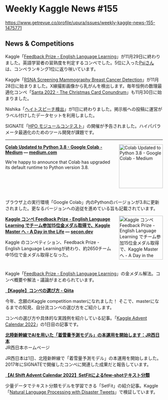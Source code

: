 # Weekly Kaggle News #155
https://www.getrevue.co/profile/upura/issues/weekly-kaggle-news-155-1475771
<h3><h2>News &amp; Competitions</h2><p>Kaggle「<a href="https://www.kaggle.com/competitions/feedback-prize-english-language-learning" target="_blank">Feedback Prize - English Language Learning</a>」が11月29日に終わりました。英語学習者の習熟度を判定するコンペでした。5位に入った<a href="https://www.kaggle.com/philippsinger" target="_blank">Psiさん</a>は、コンペランキング1位に返り咲いています。</p><p>Kaggle「<a href="https://www.kaggle.com/competitions/rsna-breast-cancer-detection" target="_blank">RSNA Screening Mammography Breast Cancer Detection</a>」が11月28日に始まりました。X線撮影画像から乳がんを検出します。毎年恒例の数理最適化コンペ「<a href="https://www.kaggle.com/competitions/santa-2022" target="_blank">Santa 2022 - The Christmas Card Conundrum</a>」も11月30日に始まりました。</p><p>Nishika「<a href="https://www.nishika.com/competitions/hate/summary" target="_blank">ヘイトスピーチ検出</a>」が1日に終わりました。掲示板への投稿に運営がラベル付けしたデータセットを利用しました。</p><p>SIGNATE「<a href="https://signate.jp/competitions/918" target="_blank">HPO モジュールコンテスト</a>」の開催が予告されました。ハイパパラメータ最適化のためのツール開発が課題です。</p></h3>
<hr>
<p>
<img width="140" height="140" alt="Colab Updated to Python 3.8 - Google Colab - Medium" style="float: right; margin-left: 20px; margin-bottom: 20px;" src="https://s3.amazonaws.com/revue/items/images/019/379/496/thumb/0*N5OpLrB8dC0-5Rim?1669880307" />
<strong style='display: block;'><a href="https://medium.com/google-colab/colab-updated-to-python-3-8-4922f9970a72?utm_campaign=Weekly%20Kaggle%20News&amp;utm_medium=email&amp;utm_source=Revue%20newsletter">Colab Updated to Python 3.8 - Google Colab - Medium</a> &mdash; <a href="https://medium.com/google-colab/colab-updated-to-python-3-8-4922f9970a72">medium.com</a></strong>
<p>We’re happy to announce that Colab has upgraded its default runtime to Python version 3.8.</p>
</p>
<div style='clear: both;'></div>
<p><p>ブラウザ上の実行環境「Google Colab」内のPythonのバージョンが3.8に更新されました。更なるバージョンへの追従を進めている旨も記載されています。</p></p>
<p>
<img width="140" height="140" alt="Kaggle コンペ Feedback Prize - English Language Learning でチーム参加15位金メダル取得で、Kaggle Master へ - A Day in the Life" style="float: right; margin-left: 20px; margin-bottom: 20px;" src="https://s3.amazonaws.com/revue/items/images/019/379/657/thumb/iqlARTi.png?1669881215" />
<strong style='display: block;'><a href="https://secon.dev/entry/2022/11/30/100000-kaggle-fp3-comp/?utm_campaign=Weekly%20Kaggle%20News&amp;utm_medium=email&amp;utm_source=Revue%20newsletter">Kaggle コンペ Feedback Prize - English Language Learning でチーム参加15位金メダル取得で、Kaggle Master へ - A Day in the Life</a> &mdash; <a href="https://secon.dev/entry/2022/11/30/100000-kaggle-fp3-comp/">secon.dev</a></strong>
<p>Kaggle のコンペティション、Feedback Prize - English Language Learningが終わり、約2650チーム中15位で金メダル取得となった。</p>
</p>
<div style='clear: both;'></div>
<p><p>Kaggle「<a href="https://www.kaggle.com/competitions/feedback-prize-english-language-learning" target="_blank">Feedback Prize - English Language Learning</a>」の金メダル解法。コンペ概要や解法・議論がまとめられています。</p></p>
<p>
<strong style='display: block;'><a href="https://qiita.com/shinmura0/items/9dcf12b9c9e8d42b8633?utm_campaign=Weekly%20Kaggle%20News&amp;utm_medium=email&amp;utm_source=Revue%20newsletter">【Kaggle】コンペの選び方 - Qiita</a></strong>
<p>今年、念願のKaggle competition masterになれました！ そこで、masterになるまでの知見、自分流コンペの選び方をご紹介します。</p>
</p>
<p><p>コンペの選び方や具体的な実践例を紹介している記事。「<a href="https://qiita.com/advent-calendar/2022/kaggle" target="_blank">Kaggle Advent Calendar 2022</a>」の1日目の記事です。</p></p>
<p>
<strong style='display: block;'><a href="https://www.westjr.co.jp/press/article/2022/11/page_21394.html?utm_campaign=Weekly%20Kaggle%20News&amp;utm_medium=email&amp;utm_source=Revue%20newsletter">北陸新幹線でAIを用いた「着雪量予測モデル」の本運用を開始します：JR西日本</a></strong>
JR西日本ホームページ
</p>
<p><p>JR西日本は1日、北陸新幹線で「着雪量予測モデル」の本運用を開始しました。2017年にSIGNATEで開催したコンペに関連した成果だと報告しています。</p></p>
<p>
<strong style='display: block;'><a href="https://www.ai-shift.co.jp/techblog/2931?utm_campaign=Weekly%20Kaggle%20News&amp;utm_medium=email&amp;utm_source=Revue%20newsletter">【AI Shift Advent Calendar 2022】SetFitによるfew-shotテキスト分類</a></strong>

</p>
<p><p>少量データでテキスト分類モデルを学習できる「SetFit」の紹介記事。Kaggle「<a href="https://www.kaggle.com/competitions/nlp-getting-started" target="_blank">Natural Language Processing with Disaster Tweets</a>」で検証しています。</p></p>
